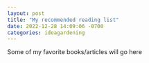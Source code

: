 ```yaml
---
layout: post
title: "My recommended reading list"
date: 2022-12-28 14:09:06 -0700
categories: ideagardening
---
```


Some of my favorite books/articles will go here

